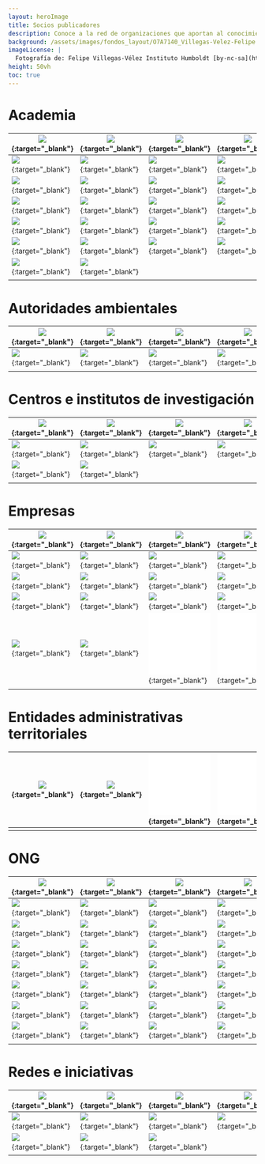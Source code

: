 ```yaml
---
layout: heroImage
title: Socios publicadores
description: Conoce a la red de organizaciones que aportan al conocimiento libre y gratuito sobre biodiversidad en el país.
background: /assets/images/fondos_layout/O7A7140_Villegas-Velez-Felipe.jpg
imageLicense: |
  Fotografía de: Felipe Villegas-Vélez Instituto Humboldt [by-nc-sa](https://creativecommons.org/licenses/by-nc-sa/3.0/) 
height: 50vh
toc: true
---
```



# Academia

|  [![](https://statics.sibcolombia.net/sib-resources/images/logos-socios/500px/lasalle.jpg)](https://www.gbif.org/publisher/478a9e81-e716-42dc-a68d-03487953a32e){:target="_blank"}  |  [![](https://statics.sibcolombia.net/sib-resources/images/logos-socios/portal-sib/Logo-unarino.png)](https://www.gbif.org/publisher/58c7e325-82fc-446d-9406-851b4d357db7){:target="_blank"}  |  [![](https://statics.sibcolombia.net/sib-resources/images/logos-socios/500px/udea.jpg)](http://www.gbif.org/publisher/cccff716-2694-4209-9f9e-2f7a484465a0){:target="_blank"}  |  [![](https://statics.sibcolombia.net/sib-resources/images/logos-socios/500px/uniandes.jpg)](https://www.gbif.org/publisher/77c64839-4c99-4a40-beb3-cd16afc23540){:target="_blank"}  |  [![](https://statics.sibcolombia.net/sib-resources/images/logos-socios/500px/univalle.jpg)](https://www.gbif.org/publisher/85be57ed-f187-49c9-b7ff-eaa622e06217){:target="_blank"}  |  [![](https://statics.sibcolombia.net/sib-resources/images/logos-socios/500px/unimagdalena.jpg)](https://www.gbif.org/publisher/30ff48bd-4dd1-429d-a5a5-348c8e5fbfb1){:target="_blank"} |
|---|---|---|---|---|---|
|  [![](https://statics.sibcolombia.net/sib-resources/images/logos-socios/500px/unal.jpg)](https://www.gbif.org/publisher/eac88d99-9f6c-4031-8fc4-8088f0e0dfe7){:target="_blank"}  |  [![](https://statics.sibcolombia.net/sib-resources/images/logos-socios/500px/uptc.jpg)](http://www.gbif.org/publisher/ad3f9c5f-5021-45a3-a7c4-3e64895f6f79){:target="_blank"}  |  [![](https://statics.sibcolombia.net/sib-resources/images/logos-socios/500px/puj.jpg)](http://www.gbif.org/publisher/0e2f2e28-7790-4c82-b8fb-6ef7b4c764e2){:target="_blank"}  |  [![](https://statics.sibcolombia.net/sib-resources/images/logos-socios/500px/utch.jpg)](http://www.gbif.org/publisher/073e52d4-44bd-41d7-bdfa-88c2735c694b){:target="_blank"}  |  [![](https://statics.sibcolombia.net/sib-resources/images/logos-socios/500px/uis.jpg)](http://www.gbif.org/publisher/6c147991-c3bf-453d-a778-3bea9a534804){:target="_blank"}  |  [![](https://statics.sibcolombia.net/sib-resources/images/logos-socios/500px/uco.jpg)](http://www.gbif.org/publisher/c8f840a3-4949-4e18-82e9-5771c3e57129){:target="_blank"} |
|  [![](https://statics.sibcolombia.net/sib-resources/images/logos-socios/500px/ut.jpg)](http://www.gbif.org/publisher/5a45153b-bdf9-44ae-b7a7-e3261896540b){:target="_blank"}  |  [![](https://statics.sibcolombia.net/sib-resources/images/logos-socios/500px/icesi.jpg)](http://www.gbif.org/publisher/7d91f9bd-f6cd-48e3-ba81-3c228cf5e13a){:target="_blank"}  |  [![](https://statics.sibcolombia.net/sib-resources/images/logos-socios/500px/itm.jpg)](http://www.gbif.org/publisher/34770310-601a-43e0-84fb-ed81661c2d00){:target="_blank"}  |  [![](https://statics.sibcolombia.net/sib-resources/images/logos-socios/500px/unicordoba.jpg)](http://www.gbif.org/publisher/dec5e6c9-0156-4fa0-b01c-e642dbff48fc){:target="_blank"}  |  [![](https://statics.sibcolombia.net/sib-resources/images/logos-socios/500px/utp.jpg)](http://www.gbif.org/publisher/06f46c98-9794-4d96-a014-aecdf24dbd7e){:target="_blank"}  |  [![](https://statics.sibcolombia.net/sib-resources/images/logos-socios/500px/uniamazonia.jpg)](http://www.gbif.org/publisher/256035fe-75ff-4a7c-94bc-86af590c9050){:target="_blank"} |
|  [![](https://statics.sibcolombia.net/sib-resources/images/logos-socios/500px/unbosque.jpg)](http://www.gbif.org/publisher/e0455781-2311-4b5b-8cc0-421d73e04f1b){:target="_blank"}  |  [![](https://statics.sibcolombia.net/sib-resources/images/logos-socios/500px/udistrital.jpg)](http://www.gbif.org/publisher/b8cd2cdb-ee95-409c-b1b8-e09bab4f9a70){:target="_blank"}  |  [![](https://statics.sibcolombia.net/sib-resources/images/logos-socios/500px/uniquindio.jpg)](http://www.gbif.org/publisher/bc709e2f-6eb4-4cbe-a295-e12eed0679f2){:target="_blank"}  |  [![](https://statics.sibcolombia.net/sib-resources/images/logos-socios/500px/ucaldas.jpg)](http://www.gbif.org/publisher/f7f9717e-9e50-4a00-a30f-7b134390a566){:target="_blank"}  |  [![](https://statics.sibcolombia.net/sib-resources/images/logos-socios/500px/itp.jpg)](http://www.gbif.org/publisher/882d4191-4161-4fde-9e94-20fbb44901c8){:target="_blank"}  |  [![](https://statics.sibcolombia.net/sib-resources/images/logos-socios/500px/unicauca.jpg)](http://www.gbif.org/publisher/695bd197-a0b6-4937-9867-414e84d3a96d){:target="_blank"} |
|  [![](https://statics.sibcolombia.net/sib-resources/images/logos-socios/500px/unillanos.jpg)](http://www.gbif.org/publisher/2fff5d0c-6bbd-432d-8832-cc4e307a267f){:target="_blank"}  |  [![](https://statics.sibcolombia.net/sib-resources/images/logos-socios/500px/ces.jpg)](http://www.gbif.org/publisher/450bdfce-76f7-483e-b4c4-cab6a3daebba){:target="_blank"}  |  [![](https://statics.sibcolombia.net/sib-resources/images/logos-socios/500px/udca.jpg)](http://www.gbif.org/publisher/814bd44e-34d6-46e1-a143-0c12d03f3eba){:target="_blank"}  |  [![](https://statics.sibcolombia.net/sib-resources/images/logos-socios/500px/upb.jpg)](http://www.gbif.org/publisher/9ad34578-87e3-4240-93ac-4b1a5c9347dc){:target="_blank"}  |  [![](https://statics.sibcolombia.net/sib-resources/images/logos-socios/500px/unipamplona.jpg)](https://www.gbif.org/publisher/96b23685-f195-4131-af29-ea9e160225dd){:target="_blank"}  |  [![](https://statics.sibcolombia.net/sib-resources/images/logos-socios/500px/unisucre.jpg)](https://www.gbif.org/publisher/341acb6e-2ed2-4c13-af14-5e00173e15f8){:target="_blank"} |
|  [![](https://statics.sibcolombia.net/sib-resources/images/logos-socios/500px/unisinu.jpg)](https://www.gbif.org/publisher/8d9a1a1c-a563-461e-85ef-002861f87bd7){:target="_blank"}  |  [![](https://statics.sibcolombia.net/sib-resources/images/logos-socios/500px/eafit.jpg)](https://www.gbif.org/publisher/57c6cd7f-e50f-441e-849a-3d2e1912cb92){:target="_blank"}  |  [![](https://statics.sibcolombia.net/sib-resources/images/logos-socios/500px/tdea.jpg)](https://www.gbif.org/publisher/63da1b44-176a-4e9b-b418-28fcc182c676){:target="_blank"}  |  [![](https://statics.sibcolombia.net/sib-resources/images/logos-socios/500px/unibague.jpg)](https://www.gbif.org/publisher/ec11396a-66ab-4e57-b9c1-a8aff1cb7a1d){:target="_blank"}  |  [![](https://statics.sibcolombia.net/sib-resources/images/logos-socios/500px/corhuila.jpg)](https://www.gbif.org/publisher/57dfb71a-f0aa-47c2-b997-30c6048dc98a){:target="_blank"}  |  [![](https://statics.sibcolombia.net/sib-resources/images/logos-socios/500px/utadeo.jpg)](https://www.gbif.org/publisher/81724943-d4d5-4b72-bfd6-3cfc5725c12a){:target="_blank"} |
|  [![](https://sibcolombia.net/wp-content/uploads/2021/05/usbcali.jpg)](https://www.gbif.org/publisher/0a1fecc6-cc98-47d7-bdd0-42f3c051072f){:target="_blank"}  |  [![](https://statics.sibcolombia.net/sib-resources/images/logos-socios/ipt/unilibre.jpg)](https://www.gbif.org/publisher/0b6c758d-aeac-4bea-a8c9-bd1703468b8a){:target="_blank"} | | | | |
| | | | | | |



# Autoridades ambientales

|  [![](https://statics.sibcolombia.net/sib-resources/images/logos-socios/500px/cam.jpg)](https://www.gbif.org/publisher/01557d7b-fe92-442a-915c-cc4709eaed23){:target="_blank"}  |  [![](https://statics.sibcolombia.net/sib-resources/images/logos-socios/500px/car.jpg)](https://www.gbif.org/publisher/47380c8a-0edd-4036-b1bc-d852cba8232f){:target="_blank"}  |  [![](https://statics.sibcolombia.net/sib-resources/images/logos-socios/500px/carder.jpg)](https://www.gbif.org/publisher/530adb60-b968-4804-8571-4e8f74b9539d){:target="_blank"}  |  [![](https://statics.sibcolombia.net/sib-resources/images/logos-socios/500px/cdmb.jpg)](https://www.gbif.org/publisher/7a079928-aee9-418a-b083-6152d01c78d6){:target="_blank"}  |  [![](https://statics.sibcolombia.net/sib-resources/images/logos-socios/500px/coralina.jpg)](https://www.gbif.org/publisher/73b7431a-7a64-47f6-9c1b-a030e1a67fa4){:target="_blank"}  |  [![](https://statics.sibcolombia.net/sib-resources/images/logos-socios/500px/corantioquia.jpg)](https://www.gbif.org/publisher/15b278a8-1356-4f7b-ba32-3c733c3d0aac){:target="_blank"} |
|---|---|---|---|---|---|
|  [![](https://statics.sibcolombia.net/sib-resources/images/logos-socios/500px/cormacarena.jpg)](http://www.gbif.org/publisher/4b3fc3ac-227f-477d-9853-cfa76044d108){:target="_blank"}  |  [![](https://statics.sibcolombia.net/sib-resources/images/logos-socios/500px/cornare.jpg)](http://www.gbif.org/publisher/1106e179-e49f-461f-95a6-459bf4d53c1b){:target="_blank"}  |  [![](https://statics.sibcolombia.net/sib-resources/images/logos-socios/500px/corpoamazonia.jpg)](http://www.gbif.org/publisher/52f50975-7f82-4945-8e98-90b983a89bfc){:target="_blank"}  |  [![](https://statics.sibcolombia.net/sib-resources/images/logos-socios/500px/corpoboyaca.jpg)](https://www.gbif.org/publisher/03fefd3c-2809-4966-810d-a6c2205ab899  ){:target="_blank"}  |  [![](https://statics.sibcolombia.net/sib-resources/images/logos-socios/500px/corpocaldas.jpg)](http://www.gbif.org/publisher/015d5ac7-2644-49e9-815e-79468647d6af){:target="_blank"}  |  [![](https://statics.sibcolombia.net/sib-resources/images/logos-socios/500px/corpochivor.jpg)](https://www.gbif.org/publisher/6e051633-cbf0-4729-be54-f7be1e078c97  ){:target="_blank"} |
| | | | | | |


# Centros e institutos de investigación

|  [![](https://statics.sibcolombia.net/sib-resources/images/logos-socios/500px/agrosavia.jpg)](https://www.gbif.org/publisher/488f6b87-5688-4c9a-928c-2d5355054b01){:target="_blank"}  |  [![](https://statics.sibcolombia.net/sib-resources/images/logos-socios/500px/bios.jpg)](http://www.gbif.org/publisher/56d218dd-b62e-4ee5-bde6-15f013ad99bb){:target="_blank"}  |  [![](https://statics.sibcolombia.net/sib-resources/images/logos-socios/500px/cenicafe.jpg)](https://www.gbif.org/publisher/da583013-8a1b-4570-b0e4-c7cb25b2e7bf){:target="_blank"}  |  [![](https://statics.sibcolombia.net/sib-resources/images/logos-socios/500px/cenipalma.jpg)](https://www.gbif.org/publisher/23fe61fe-622d-4523-ae45-8c931f22c534){:target="_blank"}  |  [![](https://statics.sibcolombia.net/sib-resources/images/logos-socios/500px/ciat.jpg)](https://www.gbif.org/publisher/fee3882f-5360-4f01-a1ca-767c48fa629c){:target="_blank"}  |  [![](https://statics.sibcolombia.net/sib-resources/images/logos-socios/500px/cipav.jpg)](https://www.gbif.org/publisher/2e7ea925-e11c-451c-9841-0a8e85e5c5dc){:target="_blank"} |
|---|---|---|---|---|---|
|  [![](https://statics.sibcolombia.net/sib-resources/images/logos-socios/500px/corpogen.jpg)](https://www.gbif.org/publisher/2730ae30-29d6-4aa2-99ee-26f483fa718b){:target="_blank"}  |  [![](https://statics.sibcolombia.net/sib-resources/images/logos-socios/500px/iavh.jpg)](http://www.gbif.org/publisher/2a7e3080-28a9-11dd-97cd-b8a03c50a862){:target="_blank"}  |  [![](https://statics.sibcolombia.net/sib-resources/images/logos-socios/500px/icmt.jpg)](http://www.gbif.org/publisher/831c8ca0-3806-4796-b8a3-fb5f15813749){:target="_blank"}  |  [![](https://statics.sibcolombia.net/sib-resources/images/logos-socios/500px/iiap.jpg)](https://www.gbif.org/publisher/e1050db2-9faf-4d72-b860-295debaf9d2a){:target="_blank"}  |  [![](https://statics.sibcolombia.net/sib-resources/images/logos-socios/500px/inciva.jpg)](http://www.gbif.org/publisher/a7e6d0ba-9e3d-4be2-b3ac-2c5e812e0a31){:target="_blank"}  |  [![](https://statics.sibcolombia.net/sib-resources/images/logos-socios/500px/ins.jpg)](https://www.gbif.org/publisher/b8b274e0-3216-48b8-afea-5616ec326ce1){:target="_blank"} |
|  [![](https://statics.sibcolombia.net/sib-resources/images/logos-socios/500px/invemar.jpg)](https://www.gbif.org/publisher/f072f648-b8a4-47a0-9e1c-89d790645b5a){:target="_blank"}  |  [![](https://statics.sibcolombia.net/sib-resources/images/logos-socios/500px/sinchi.jpg)](https://www.gbif.org/publisher/9d77fdeb-100f-4b29-98ad-4effdd824457){:target="_blank"} |
| | | | | | |

# Empresas

 |  [![](https://statics.sibcolombia.net/sib-resources/images/logos-socios/500px/anglogoldashanti.jpg)](https://www.gbif.org/publisher/df604473-66f0-444d-94c4-22795f268afe){:target="_blank"}  |  [![](https://statics.sibcolombia.net/sib-resources/images/logos-socios/500px/ab.jpg)](https://www.gbif.org/es/publisher/6d1beb45-43bc-499a-85a0-f06f67e81591){:target="_blank"}  |  [![](https://statics.sibcolombia.net/sib-resources/images/logos-socios/500px/aigos.jpg)](https://www.gbif.org/publisher/eea64f26-8fd5-49fb-be7e-a1d4cfc051ee){:target="_blank"}  |  [![](https://statics.sibcolombia.net/sib-resources/images/logos-socios/500px/anadarko.jpg)](https://www.gbif.org/publisher/b5904aaf-02c7-4ff3-85a6-0f528dbb632e){:target="_blank"}  |  [![](https://statics.sibcolombia.net/sib-resources/images/logos-socios/500px/biotica.jpg)](https://www.gbif.org/publisher/8e6bc843-c1b4-4b10-b546-881f06049004){:target="_blank"}  |  [![](https://statics.sibcolombia.net/sib-resources/images/logos-socios/500px/celsia.jpg)](https://www.gbif.org/publisher/0fd86a13-3d0d-4d6e-b809-2811706f35d6){:target="_blank"} |
|---|---|---|---|---|---|
|  [![](https://statics.sibcolombia.net/sib-resources/images/logos-socios/500px/cerrejon.jpg)](https://www.gbif.org/publisher/14fb9c57-68a5-4870-b434-5355df7a9c3c){:target="_blank"}  |  [![](https://statics.sibcolombia.net/sib-resources/images/logos-socios/500px/cerromatoso.jpg)](https://www.gbif.org/publisher/1a4f4e64-eb3d-42c3-a359-1be3869b3a20){:target="_blank"}  |  [![](https://statics.sibcolombia.net/sib-resources/images/logos-socios/500px/ciprogress.jpg)](https://www.gbif.org/publisher/03a8bc52-9c2e-4aee-8dd7-9b4d279e4960){:target="_blank"}  |  [![](https://statics.sibcolombia.net/sib-resources/images/logos-socios/500px/comfenalco.jpg)](http://www.gbif.org/publisher/0c0c7309-6a47-4760-9f5c-a48f6d354f75){:target="_blank"}  |  [![](https://statics.sibcolombia.net/sib-resources/images/logos-socios/500px/cunaguaro.jpg)](https://www.gbif.org/publisher/c5245889-c63d-48fa-ae4b-90ddd74f1d2d){:target="_blank"}  |  [![](https://statics.sibcolombia.net/sib-resources/images/logos-socios/ipt/enel.jpg)](https://www.gbif.org/publisher/f442f96e-2017-4cf5-b19f-1f3320ae7577){:target="_blank"} |
|  [![](https://statics.sibcolombia.net/sib-resources/images/logos-socios/ipt/epm.jpg)](https://www.gbif.org/publisher/d42b7e5d-a3e5-4fc2-8b3d-105336d70898){:target="_blank"}  |  [![](https://statics.sibcolombia.net/sib-resources/images/logos-socios/500px/geb.jpg)](https://www.gbif.org/publisher/2977895d-3ce2-4fb9-b62e-a775c8fd9304){:target="_blank"}  |  [![](https://statics.sibcolombia.net/sib-resources/images/logos-socios/500px/hatovial.jpg)](https://www.gbif.org/publisher/90d2e455-c279-4bf1-ba87-806495641e18){:target="_blank"}  |  [![](https://statics.sibcolombia.net/sib-resources/images/logos-socios/500px/holcim.jpg)](https://www.gbif.org/publisher/5e08abdd-46a0-45ec-a2e5-93348975b11d){:target="_blank"}  |  [![](https://statics.sibcolombia.net/sib-resources/images/logos-socios/500px/inerco.jpg)](https://www.gbif.org/publisher/9a21807b-b9c5-4071-b393-764f3cd58abc){:target="_blank"}  |  [![](https://statics.sibcolombia.net/sib-resources/images/logos-socios/500px/isagen.jpg)](https://www.gbif.org/publisher/04ce62dd-30ec-4d98-8b30-b09cafc3ac38){:target="_blank"} |
|  [![](https://statics.sibcolombia.net/sib-resources/images/logos-socios/500px/lapintada.jpg)](https://www.gbif.org/publisher/db41c5c6-d34a-4d27-8ac9-0c8d085393f7){:target="_blank"}  |  [![](https://statics.sibcolombia.net/sib-resources/images/logos-socios/500px/moam.jpg)](https://www.gbif.org/publisher/9a21807b-b9c5-4071-b393-764f3cd58abc){:target="_blank"}  |  [![](https://statics.sibcolombia.net/sib-resources/images/logos-socios/500px/bicentenario.jpg)](http://www.gbif.org/publisher/c3da1f49-b2c8-4751-b72f-28855546ec4c){:target="_blank"}  |  [![](https://statics.sibcolombia.net/sib-resources/images/logos-socios/500px/promigas.jpg)](https://www.gbif.org/publisher/dbc2ab56-d499-403c-8db5-c1a49cd0b75f){:target="_blank"}  |  [![](https://statics.sibcolombia.net/sib-resources/images/logos-socios/500px/stratos.jpg)](https://www.gbif.org/publisher/2c542862-b9dd-40fc-8260-fb434997efa7){:target="_blank"}  |  [![](https://statics.sibcolombia.net/sib-resources/images/logos-socios/500px/terrasos.jpg)](https://www.gbif.org/publisher/f5db868f-e5bf-4208-bd9d-d4063ae1c825){:target="_blank"} |
|  [![](https://statics.sibcolombia.net/sib-resources/images/logos-socios/500px/fnc.jpg)](https://www.gbif.org/publisher/fe602f47-b553-4291-b6e5-197b9837e167){:target="_blank"}  |  [![](https://statics.sibcolombia.net/sib-resources/images/logos-socios/500px/fedecacao.jpg)](https://www.gbif.org/publisher/37c1c493-782c-4f53-914d-b1f66cdcf61c){:target="_blank"}  |  [![](/comunidad/imagenes/W_Logo500x500.jpg)](){:target="_blank"}  |  [![](/comunidad/imagenes/W_Logo500x500.jpg)](){:target="_blank"}  |  [![](/comunidad/imagenes/W_Logo500x500.jpg)](){:target="_blank"}  |  [![](/comunidad/imagenes/W_Logo500x500.jpg)](){:target="_blank"} |
| | | | | | |


# Entidades administrativas territoriales

|  [![](https://statics.sibcolombia.net/sib-resources/images/logos-socios/500px/sanandres.jpg)](https://www.gbif.org/publisher/c0fa6fbb-cc9b-423b-b801-c1bb28d6467d){:target="_blank"}  |  [![](https://statics.sibcolombia.net/sib-resources/images/logos-socios/500px/jbb.jpg)](http://www.gbif.org/publisher/eace4687-50e8-4f9a-829b-29ff8ff1fa8b){:target="_blank"}  |  [![](/comunidad/imagenes/W_Logo500x500.jpg)](){:target="_blank"}  |  [![](/comunidad/imagenes/W_Logo500x500.jpg)](){:target="_blank"}  |  [![](/comunidad/imagenes/W_Logo500x500.jpg)](){:target="_blank"}  |  [![](/comunidad/imagenes/W_Logo500x500.jpg)](){:target="_blank"} |
|---|---|---|---|---|---|
| | | | | | |


# ONG

|  [![](https://statics.sibcolombia.net/sib-resources/images/logos-socios/500px/abc.jpg)](https://www.gbif.org/publisher/c803f6f5-2c6a-4b41-8c15-768d48ef1c8c){:target="_blank"}  |  [![](https://statics.sibcolombia.net/sib-resources/images/logos-socios/500px/bosqhum.jpg)](http://www.gbif.org/publisher/e174384d-ee9a-4ed8-b4f4-0ec3a8fa5e39){:target="_blank"}  |  [![](https://statics.sibcolombia.net/sib-resources/images/logos-socios/500px/cabildoverde.jpg)](http://www.gbif.org/publisher/70f5f94a-045f-453e-aae9-c60133376231){:target="_blank"}  |  [![](https://statics.sibcolombia.net/sib-resources/images/logos-socios/500px/calidris.jpg)](https://www.gbif.org/publisher/a2f1c6f5-88de-4fc5-891a-336259f32f4e){:target="_blank"}  |  [![](https://statics.sibcolombia.net/sib-resources/images/logos-socios/500px/cuencaverde.jpg)](https://www.gbif.org/pt/publisher/47844d46-753c-44c5-8a1d-b50fa69f7ddc){:target="_blank"}  |  [![](https://statics.sibcolombia.net/sib-resources/images/logos-socios/500px/biodiversa.jpg)](http://www.gbif.org/publisher/acdeb4a9-78c7-423b-bb21-fb5c4e515854){:target="_blank"} |
|---|---|---|---|---|---|
|  [![](https://statics.sibcolombia.net/sib-resources/images/logos-socios/500px/corporacionsanjorge.jpg)](http://www.gbif.org/publisher/1904954c-81e7-4254-9778-ae3deed93de6){:target="_blank"}  |  [![](https://statics.sibcolombia.net/sib-resources/images/logos-socios/500px/ecomares.jpg)](http://www.gbif.org/publisher/4bd6f687-197e-4d61-ad04-965c86f5a4dd){:target="_blank"}  |  [![](https://statics.sibcolombia.net/sib-resources/images/logos-socios/500px/cerrobravo.jpg)](https://www.gbif.org/publisher/2475808f-450e-4079-9a23-fa7ba6d14845){:target="_blank"}  |  [![](https://statics.sibcolombia.net/sib-resources/images/logos-socios/500px/fundcentrodeprimates.jpg)](https://www.gbif.org/publisher/17f4782d-46d3-43df-bfb1-e190f972073a){:target="_blank"}  |  [![](https://statics.sibcolombia.net/sib-resources/images/logos-socios/500px/fedena.jpg)](https://www.gbif.org/publisher/005015df-170c-4f12-8e01-19877f1deba8){:target="_blank"}  |  [![](https://statics.sibcolombia.net/sib-resources/images/logos-socios/500px/orinoquiabiodiversa.jpg)](http://www.gbif.org/publisher/111b5370-2936-4e4e-a772-7d681a7127c1){:target="_blank"} |
|  [![](https://statics.sibcolombia.net/sib-resources/images/logos-socios/500px/alma.jpg)](https://www.gbif.org/publisher/05827c69-a802-472f-bbe3-76629dfd57a7){:target="_blank"}  |  [![](https://statics.sibcolombia.net/sib-resources/images/logos-socios/500px/cunaguaro.jpg)](https://www.gbif.org/publisher/827fad55-4521-496e-949c-28e3b0428765){:target="_blank"}  |  [![](https://statics.sibcolombia.net/sib-resources/images/logos-socios/500px/chimbilako.jpg)](https://www.gbif.org/publisher/76d82379-e2a3-4a1f-9b55-2ec5c9f87532){:target="_blank"}  |  [![](https://statics.sibcolombia.net/sib-resources/images/logos-socios/500px/colombiaazul.jpg)](https://www.gbif.org/publisher/32665a46-4074-474a-85a5-110db4f55fa8){:target="_blank"}  |  [![](https://statics.sibcolombia.net/sib-resources/images/logos-socios/500px/ecohabitats.jpg)](https://www.gbif.org/publisher/4dad347c-f297-46ee-9755-fda443b966d7){:target="_blank"}  |  [![](https://statics.sibcolombia.net/sib-resources/images/logos-socios/500px/ecotropico.jpg)](https://www.gbif.org/publisher/c7e55c34-9c2d-46d5-9ca0-7aaad06b179a){:target="_blank"} |
|  [![](https://statics.sibcolombia.net/sib-resources/images/logos-socios/500px/elrefugio.jpg)](http://www.gbif.org/publisher/a705fc03-2aaa-4f52-af96-bd6f3000df4f){:target="_blank"}  |  [![](https://statics.sibcolombia.net/sib-resources/images/logos-socios/500px/entropika.jpg)](http://www.gbif.org/publisher/3a56fbe7-467b-4018-8876-f73dede15ea2){:target="_blank"}  |  [![](https://statics.sibcolombia.net/sib-resources/images/logos-socios/500px/gaia.jpg)](http://www.gbif.org/publisher/cd9bc4b5-4375-4991-aec5-0b4443b5d7a6){:target="_blank"}  |  [![](https://statics.sibcolombia.net/sib-resources/images/logos-socios/500px/guayacanal.jpg)](https://www.gbif.org/publisher/00a915e7-b4e2-4795-bcbf-45e4dda0e927){:target="_blank"}  |  [![](https://statics.sibcolombia.net/sib-resources/images/logos-socios/500px/humedales.jpg)](http://www.gbif.org/publisher/85aae44a-2a4c-4a3f-92cc-a1a8d27b90fa){:target="_blank"}  |  [![](https://statics.sibcolombia.net/sib-resources/images/logos-socios/500px/lapalmita.jpg)](http://www.gbif.org/publisher/fb92ab7b-65fe-4353-9c4b-99ee81c91feb){:target="_blank"} |
|  [![](https://statics.sibcolombia.net/sib-resources/images/logos-socios/500px/macuaticos.jpg)](http://www.gbif.org/publisher/29808b4c-81a6-4f60-9df4-bdb9a08f74b8){:target="_blank"}  |  [![](https://statics.sibcolombia.net/sib-resources/images/logos-socios/500px/malpelo.jpg)](https://www.gbif.org/publisher/ef3ec46c-c2e6-4674-a663-77b334fa6003){:target="_blank"}  |  [![](https://statics.sibcolombia.net/sib-resources/images/logos-socios/500px/natura.jpg)](https://www.gbif.org/publisher/f52593de-ac30-49ea-8e3e-07cf745249ec){:target="_blank"}  |  [![](https://statics.sibcolombia.net/sib-resources/images/logos-socios/500px/fundacionorinoquia.jpg)](http://www.gbif.org/publisher/685633c3-05f9-4e44-bf4f-8dfdd0654072){:target="_blank"}  |  [![](https://statics.sibcolombia.net/sib-resources/images/logos-socios/500px/panthera.jpg)](http://www.gbif.org/publisher/4eb145f4-b1b0-4b94-8edc-e814fd77a4e8){:target="_blank"}  |  [![](https://statics.sibcolombia.net/sib-resources/images/logos-socios/500px/prosierra.jpg)](https://www.gbif.org/publisher/6fd43b88-b13f-4547-94ab-1720f2a3b7ed){:target="_blank"} |
|  [![](https://statics.sibcolombia.net/sib-resources/images/logos-socios/500px/tortugasdelmar.jpg)](http://www.gbif.org/publisher/4fd780a2-60b9-480f-8550-124b1604143f){:target="_blank"}  |  [![](https://statics.sibcolombia.net/sib-resources/images/logos-socios/500px/ftropico.jpg)](http://www.gbif.org/publisher/8825eec2-5312-4e2a-ada4-41b907818fdf){:target="_blank"}  |  [![](https://statics.sibcolombia.net/sib-resources/images/logos-socios/500px/tropicoalto.jpg)](https://www.gbif.org/publisher/a0f40644-1fec-42d8-af64-0bce3e9d76d2){:target="_blank"}  |  [![](https://statics.sibcolombia.net/sib-resources/images/logos-socios/500px/omacha.jpg)](https://www.gbif.org/publisher/986e56a2-5615-407d-8351-a4bac59fd303){:target="_blank"}  |  [![](https://statics.sibcolombia.net/sib-resources/images/logos-socios/500px/gaica.jpg)](http://www.gbif.org/publisher/1447752d-0ee4-4951-a0fb-b1f2acb977af){:target="_blank"}  |  [![](https://statics.sibcolombia.net/sib-resources/images/logos-socios/500px/jbgp.jpg)](http://www.gbif.org/publisher/698acf43-05cd-4b45-8107-7c666d87f77c){:target="_blank"} |
|  [![](https://statics.sibcolombia.net/sib-resources/images/logos-socios/500px/jotaudo.jpg)](http://www.gbif.org/publisher/b98ce289-a492-4bcf-8e57-623ddfadab10){:target="_blank"}  |  [![](https://statics.sibcolombia.net/sib-resources/images/logos-socios/500px/jbm.jpg)](http://www.gbif.org/publisher/927793ba-72ba-43b3-8794-a22c78be5070){:target="_blank"}  |  [![](https://statics.sibcolombia.net/sib-resources/images/logos-socios/500px/jbq.jpg)](https://www.gbif.org/publisher/e144e6ee-503e-4bd9-9eff-f2fc77473642){:target="_blank"}  |  [![](https://statics.sibcolombia.net/sib-resources/images/logos-socios/500px/paisajesrurales.jpg)](http://www.gbif.org/publisher/2627e955-93f5-4206-bac5-a1e3bd91ee37){:target="_blank"}  |  [![](https://statics.sibcolombia.net/sib-resources/images/logos-socios/500px/patrimonionatural.jpg)](https://www.gbif.org/publisher/190b47cb-54d5-4b87-9c1e-22b0483fe071){:target="_blank"}  |  [![](https://statics.sibcolombia.net/sib-resources/images/logos-socios/500px/procat.jpg)](http://www.gbif.org/publisher/13a1e31d-4046-4c80-8a06-f97a4eb8cf53){:target="_blank"} |
|  [![](https://statics.sibcolombia.net/sib-resources/images/logos-socios/500px/selva.jpg)](https://www.gbif.org/publisher/567cdb5e-5bb3-42e1-ae07-ffa6fc60b56e){:target="_blank"}  |  [![](https://statics.sibcolombia.net/sib-resources/images/logos-socios/500px/wcs.jpg)](https://www.gbif.org/publisher/0c23482f-89f3-4efa-b6ed-7b25dadde4fc){:target="_blank"}  |  [![](https://statics.sibcolombia.net/sib-resources/images/logos-socios/500px/yoluka.jpg)](https://www.gbif.org/publisher/c0252e99-c6d0-449e-8106-508be14c34fa){:target="_blank"}  |  [![](https://statics.sibcolombia.net/sib-resources/images/logos-socios/500px/zoobaq.jpg)](http://www.gbif.org/publisher/c3809434-1211-4b43-b20c-bd940780d30e){:target="_blank"}  |  [![](https://statics.sibcolombia.net/sib-resources/images/logos-socios/500px/wwf.jpg)](https://www.gbif.org/publisher/feef46fb-6287-41f4-b3db-5f9dff600ab8){:target="_blank"} | |
| | | | | | |

# Redes e iniciativas

|  [![](https://statics.sibcolombia.net/sib-resources/images/logos-socios/500px/abo.jpg)](http://www.gbif.org/publisher/8251fe14-04e1-483f-9ae6-46cf83ff76fa){:target="_blank"}  |  [![](https://statics.sibcolombia.net/sib-resources/images/logos-socios/500px/acictios.jpg)](http://www.gbif.org/publisher/adaeb73b-8f3b-433c-ab2e-a8ca68a7c7ea){:target="_blank"}  |  [![](https://statics.sibcolombia.net/sib-resources/images/logos-socios/500px/aco.jpg)](https://www.gbif.org/publisher/3674c091-7058-4d7f-9b07-6dc163f1accf){:target="_blank"}  |  [![](https://statics.sibcolombia.net/sib-resources/images/logos-socios/ipt/acz.jpg)](https://www.gbif.org/publisher/3ecddc17-a081-4e85-92c3-d8e31716342c){:target="_blank"}  |  [![](https://statics.sibcolombia.net/sib-resources/images/logos-socios/500px/apc.jpg)](http://www.gbif.org/publisher/76513b28-548d-480a-8859-bd7f45f8724b){:target="_blank"}  |  [![](https://statics.sibcolombia.net/sib-resources/images/logos-socios/500px/coleoptera.jpg)](https://www.gbif.org/publisher/2c39be5c-c11e-46d0-bcb4-552f2072d19f){:target="_blank"} |
|---|---|---|---|---|---|
|  [![](https://statics.sibcolombia.net/sib-resources/images/logos-socios/500px/ebird.jpg)](https://www.gbif.org/publisher/e2e717bf-551a-4917-bdc9-4fa0f342c530){:target="_blank"}  |  [![](https://statics.sibcolombia.net/sib-resources/images/logos-socios/500px/invbasa.jpg)](https://www.gbif.org/publisher/92974254-6777-4a79-8865-a89a83f13e57){:target="_blank"}  |  [![](https://statics.sibcolombia.net/sib-resources/images/logos-socios/500px/inat.jpg)](https://www.gbif.org/publisher/28eb1a3f-1c15-4a95-931a-4af90ecb574d){:target="_blank"}  |  [![](https://statics.sibcolombia.net/sib-resources/images/logos-socios/500px/pispesca.jpg)](https://www.gbif.org/publisher/9b024f83-e4ac-44ff-86ab-c2a6f0da9726){:target="_blank"}  |  [![](https://statics.sibcolombia.net/sib-resources/images/logos-socios/500px/resnatur.jpg)](https://www.gbif.org/publisher/38c1ea4f-4ce4-4dbb-8d01-7e0149f16bcd){:target="_blank"}  |  [![](https://statics.sibcolombia.net/sib-resources/images/logos-socios/500px/rnjb.jpg)](https://www.gbif.org/publisher/278c2395-6edb-41f4-8f0a-0abd13656901){:target="_blank"} |
|  [![](https://statics.sibcolombia.net/sib-resources/images/logos-socios/500px/rnoa.jpg)](https://www.gbif.org/publisher/dc282b9d-8f3b-4197-b174-ba5272721a6f){:target="_blank"}  |  [![](https://statics.sibcolombia.net/sib-resources/images/logos-socios/500px/scmas.jpg)](https://www.gbif.org/publisher/4a88507e-5d15-44a4-98cb-a4a0ac13f113){:target="_blank"}  |  [![](https://statics.sibcolombia.net/sib-resources/images/logos-socios/500px/seak.jpg)](http://www.gbif.org/publisher/d54819fb-3423-49b9-bac4-5ac1624f9070){:target="_blank"} | | | |
| | | | | | |


